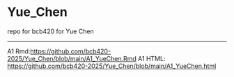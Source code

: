 # Yue_Chen
repo for bcb420 for Yue Chen
***
A1 Rmd:https://github.com/bcb420-2025/Yue_Chen/blob/main/A1_YueChen.Rmd
A1 HTML: https://github.com/bcb420-2025/Yue_Chen/blob/main/A1_YueChen.html

